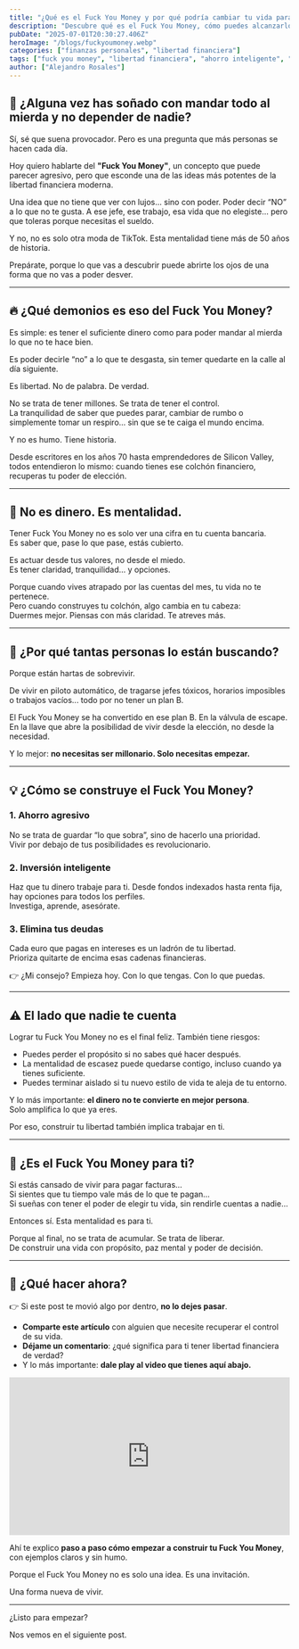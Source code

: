 ```yaml
---
title: "¿Qué es el Fuck You Money y por qué podría cambiar tu vida para siempre?"
description: "Descubre qué es el Fuck You Money, cómo puedes alcanzarlo aunque no seas millonario, y por qué se ha convertido en la verdadera meta de quienes buscan libertad financiera"
pubDate: "2025-07-01T20:30:27.406Z"
heroImage: "/blogs/fuckyoumoney.webp"
categories: ["finanzas personales", "libertad financiera"]
tags: ["fuck you money", "libertad financiera", "ahorro inteligente", "inversión consciente", "mentalidad de abundancia"]
author: ["Alejandro Rosales"]
---
```

## 🚫 ¿Alguna vez has soñado con mandar todo al mierda y no depender de nadie?

Sí, sé que suena provocador. Pero es una pregunta que más personas se hacen cada día.

Hoy quiero hablarte del **"Fuck You Money"**, un concepto que puede parecer agresivo, pero que esconde una de las ideas más potentes de la libertad financiera moderna.

Una idea que no tiene que ver con lujos… sino con poder. Poder decir “NO” a lo que no te gusta. A ese jefe, ese trabajo, esa vida que no elegiste… pero que toleras porque necesitas el sueldo.

Y no, no es solo otra moda de TikTok. Esta mentalidad tiene más de 50 años de historia.

Prepárate, porque lo que vas a descubrir puede abrirte los ojos de una forma que no vas a poder desver.

---

## 🔥 ¿Qué demonios es eso del Fuck You Money?

Es simple: es tener el suficiente dinero como para poder mandar al mierda lo que no te hace bien.

Es poder decirle “no” a lo que te desgasta, sin temer quedarte en la calle al día siguiente.

Es libertad. No de palabra. De verdad.

No se trata de tener millones. Se trata de tener el control.  
La tranquilidad de saber que puedes parar, cambiar de rumbo o simplemente tomar un respiro... sin que se te caiga el mundo encima.

Y no es humo. Tiene historia.

Desde escritores en los años 70 hasta emprendedores de Silicon Valley, todos entendieron lo mismo: cuando tienes ese colchón financiero, recuperas tu poder de elección.

---

## 🧠 No es dinero. Es mentalidad.

Tener Fuck You Money no es solo ver una cifra en tu cuenta bancaria.  
Es saber que, pase lo que pase, estás cubierto.

Es actuar desde tus valores, no desde el miedo.  
Es tener claridad, tranquilidad… y opciones.

Porque cuando vives atrapado por las cuentas del mes, tu vida no te pertenece.  
Pero cuando construyes tu colchón, algo cambia en tu cabeza:  
Duermes mejor. Piensas con más claridad. Te atreves más.

---

## 🚀 ¿Por qué tantas personas lo están buscando?

Porque están hartas de sobrevivir.

De vivir en piloto automático, de tragarse jefes tóxicos, horarios imposibles o trabajos vacíos... todo por no tener un plan B.

El Fuck You Money se ha convertido en ese plan B. En la válvula de escape.  
En la llave que abre la posibilidad de vivir desde la elección, no desde la necesidad.

Y lo mejor: **no necesitas ser millonario. Solo necesitas empezar.**

---

## 💡 ¿Cómo se construye el Fuck You Money?

### 1. Ahorro agresivo

No se trata de guardar “lo que sobra”, sino de hacerlo una prioridad.  
Vivir por debajo de tus posibilidades es revolucionario.

### 2. Inversión inteligente

Haz que tu dinero trabaje para ti. Desde fondos indexados hasta renta fija, hay opciones para todos los perfiles.  
Investiga, aprende, asesórate.

### 3. Elimina tus deudas

Cada euro que pagas en intereses es un ladrón de tu libertad.  
Prioriza quitarte de encima esas cadenas financieras.

👉 ¿Mi consejo? Empieza hoy. Con lo que tengas. Con lo que puedas.

---

## ⚠️ El lado que nadie te cuenta

Lograr tu Fuck You Money no es el final feliz. También tiene riesgos:

- Puedes perder el propósito si no sabes qué hacer después.
- La mentalidad de escasez puede quedarse contigo, incluso cuando ya tienes suficiente.
- Puedes terminar aislado si tu nuevo estilo de vida te aleja de tu entorno.

Y lo más importante: **el dinero no te convierte en mejor persona**.  
Solo amplifica lo que ya eres.

Por eso, construir tu libertad también implica trabajar en ti.

---

## 🎯 ¿Es el Fuck You Money para ti?

Si estás cansado de vivir para pagar facturas…  
Si sientes que tu tiempo vale más de lo que te pagan…  
Si sueñas con tener el poder de elegir tu vida, sin rendirle cuentas a nadie…

Entonces sí. Esta mentalidad es para ti.

Porque al final, no se trata de acumular. Se trata de liberar.  
De construir una vida con propósito, paz mental y poder de decisión.

---

## 🧭 ¿Qué hacer ahora?

👉 Si este post te movió algo por dentro, **no lo dejes pasar**.

- **Comparte este artículo** con alguien que necesite recuperar el control de su vida.  
- **Déjame un comentario**: ¿qué significa para ti tener libertad financiera de verdad?  
- Y lo más importante: **dale play al video que tienes aquí abajo.**
<div class="iframe-container" style="position: relative; width: 100%; height: 0; padding-bottom: 56.25%; overflow: hidden;">
  <iframe width="560" height="315" src="https://www.youtube.com/embed/W_K1NIa5IpY?si=P5BURArjn9vqBguf" title="YouTube video player" frameborder="0" allow="accelerometer; autoplay; clipboard-write; encrypted-media; gyroscope; picture-in-picture; web-share" allowfullscreen style="position: absolute; top: 0; left: 0; width: 100%; height: 100%; border: none;"></iframe>
</div>

Ahí te explico **paso a paso cómo empezar a construir tu Fuck You Money**, con ejemplos claros y sin humo.

Porque el Fuck You Money no es solo una idea. Es una invitación.

Una forma nueva de vivir.

---

¿Listo para empezar?

Nos vemos en el siguiente post.
